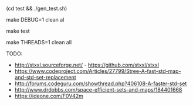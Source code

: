(cd test && ./gen_test.sh)

make DEBUG=1 clean al

make test

make THREADS=1 clean all

TODO:
 - http://stxxl.sourceforge.net/ - https://github.com/stxxl/stxxl
 - https://www.codeproject.com/Articles/27799/Stree-A-fast-std-map-and-std-set-replacement
 - http://forums.codeguru.com/showthread.php?406108-A-faster-std-set
 - http://www.drdobbs.com/space-efficient-sets-and-maps/184401668
 - https://ideone.com/F0V42m